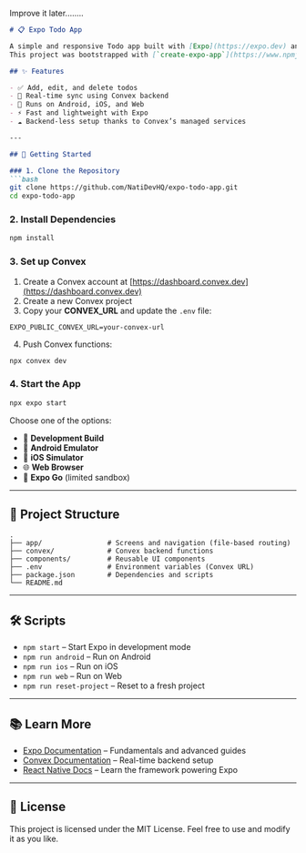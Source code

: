 Improve it later........


````markdown
# 📋 Expo Todo App 

A simple and responsive Todo app built with [Expo](https://expo.dev) and [Convex](https://convex.dev) for real-time backend functionality.  
This project was bootstrapped with [`create-expo-app`](https://www.npmjs.com/package/create-expo-app).

## ✨ Features

- ✅ Add, edit, and delete todos
- 🔄 Real-time sync using Convex backend
- 📱 Runs on Android, iOS, and Web
- ⚡ Fast and lightweight with Expo
- ☁️ Backend-less setup thanks to Convex’s managed services

---

## 🚀 Getting Started

### 1. Clone the Repository
```bash
git clone https://github.com/NatiDevHQ/expo-todo-app.git
cd expo-todo-app
````

### 2. Install Dependencies

```bash
npm install
```

### 3. Set up Convex

1. Create a Convex account at [https://dashboard.convex.dev](https://dashboard.convex.dev)
2. Create a new Convex project
3. Copy your **CONVEX\_URL** and update the `.env` file:

```env
EXPO_PUBLIC_CONVEX_URL=your-convex-url
```

4. Push Convex functions:

```bash
npx convex dev
```

### 4. Start the App

```bash
npx expo start
```

Choose one of the options:

* 📱 **Development Build**
* 📱 **Android Emulator**
* 🍏 **iOS Simulator**
* 🌐 **Web Browser**
* 📲 **Expo Go** (limited sandbox)

---

## 📂 Project Structure

```
.
├── app/                # Screens and navigation (file-based routing)
├── convex/             # Convex backend functions
├── components/         # Reusable UI components
├── .env                # Environment variables (Convex URL)
├── package.json        # Dependencies and scripts
└── README.md
```

---

## 🛠 Scripts

* `npm start` – Start Expo in development mode
* `npm run android` – Run on Android
* `npm run ios` – Run on iOS
* `npm run web` – Run on Web
* `npm run reset-project` – Reset to a fresh project

---

## 📚 Learn More

* [Expo Documentation](https://docs.expo.dev/) – Fundamentals and advanced guides
* [Convex Documentation](https://docs.convex.dev/) – Real-time backend setup
* [React Native Docs](https://reactnative.dev/) – Learn the framework powering Expo

---

## 📜 License

This project is licensed under the MIT License.
Feel free to use and modify it as you like.



